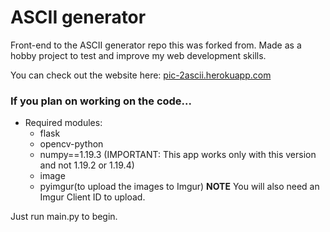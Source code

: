 # ASCII generator

Front-end to the ASCII generator repo this was forked from. Made as a hobby project to test and improve my web development skills.

You can check out the website here: [pic-2ascii.herokuapp.com](https://pic-2ascii.herokuapp.com/)

### If you plan on working on the code...

- Required modules:
    - flask
    - opencv-python
    - numpy==1.19.3 (IMPORTANT: This app works only with this version and not 1.19.2 or 1.19.4)
    - image
    - pyimgur(to upload the images to Imgur) **NOTE** You will also need an Imgur Client ID to upload.

Just run main.py to begin.